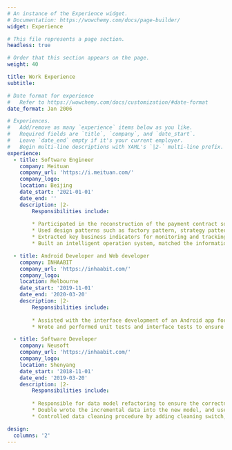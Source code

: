 ```yaml
---
# An instance of the Experience widget.
# Documentation: https://wowchemy.com/docs/page-builder/
widget: Experience

# This file represents a page section.
headless: true

# Order that this section appears on the page.
weight: 40

title: Work Experience
subtitle:

# Date format for experience
#   Refer to https://wowchemy.com/docs/customization/#date-format
date_format: Jan 2006

# Experiences.
#   Add/remove as many `experience` items below as you like.
#   Required fields are `title`, `company`, and `date_start`.
#   Leave `date_end` empty if it's your current employer.
#   Begin multi-line descriptions with YAML's `|2-` multi-line prefix.
experience:
  - title: Software Engineer
    company: Meituan
    company_url: 'https://i.meituan.com/'
    company_logo: 
    location: Beijing
    date_start: '2021-01-01'
    date_end: ''
    description: |2-
        Responsibilities include:
        
        * Participated in the reconstruction of the payment contract software system and assisted in building the platform services of core capabilities - signing, cancellation, and authentication, which allowed future expansion
        * Used design patterns such as factory pattern, strategy pattern, SPI design, and chain of responsibility design pattern to abstract system public process, settled reusable modules, and regularized interface definition
        * Extracted key business indicators for monitoring and tracking the fluctuation of the system. Configured alarms to ensure that the reconstruction quality risk is minimized
        * Built an intelligent operation system, matched the information in the resource database according to the keywords entered by users, and used the front-end page to display the retrieval results

  - title: Android Developer and Web developer
    company: INHAABIT 
    company_url: 'https://inhaabit.com/'
    company_logo: 
    location: Melbourne
    date_start: '2019-11-01'
    date_end: '2020-03-20'
    description: |2-
        Responsibilities include:
        
        * Assisted with the interface development of an Android app for Augmented Reality (AR), project wireframing, CMS content management tasks, and HTML and CSS form building
        * Wrote and performed unit tests and interface tests to ensure the correctness of system functions. Collaborated with other developers to identify and alleviate several bugs and errors in software

  - title: Software Developer
    company: Neusoft 
    company_url: 'https://inhaabit.com/'
    company_logo: 
    location: Shenyang
    date_start: '2018-11-01'
    date_end: '2019-03-20'
    description: |2-
        Responsibilities include:
        
        * Responsible for data model refactoring to ensure the correctness and stability of the data. The data reconstruction strategy is to block the increment and wash the stock
        * Double wrote the incremental data into the new model, and use the monitoring tool to check the correctness of the data stream
        * Controlled data cleaning procedure by adding cleaning switch, breakpoint record, and RateLimter to the data cleaning system. If there is an anomaly in the cleaning process, connect the corresponding notification tool to ensure that the cleaning process can be sensed

design:
  columns: '2'
---
```

